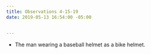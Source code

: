 ```yaml
---
title: Observations 4-15-19
date: 2019-05-13 16:54:00 -05:00


---
```


- The man wearing a baseball helmet as a bike helmet.